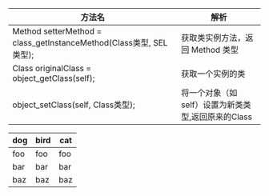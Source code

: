 
方法名 | 解析
-------|------
Method setterMethod = class_getInstanceMethod(Class类型, SEL类型); | 获取类实例方法，返回 Method 类型  
Class originalClass = object_getClass(self); | 获取一个实例的类  
object_setClass(self, Class类型); | 将一个对象（如 self）设置为新类类型,返回原来的Class  

dog | bird | cat
----|------|----
foo | foo  | foo
bar | bar  | bar
baz | baz  | baz
